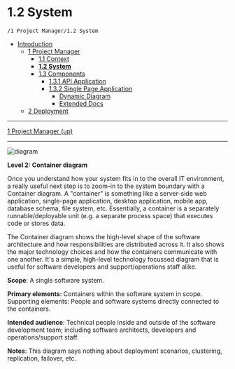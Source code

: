 # 1.2 System

`/1 Project Manager/1.2 System`

* [Introduction](../../README.md)
  * [1 Project Manager](../../1%20Project%20Manager/README.md)
    * [1.1 Context](../../1%20Project%20Manager/1.1%20Context/README.md)
    * [**1.2 System**](../../1%20Project%20Manager/1.2%20System/README.md)
    * [1.3 Components](../../1%20Project%20Manager/1.3%20Components/README.md)
      * [1.3.1 API Application](../../1%20Project%20Manager/1.3%20Components/1.3.1%20API%20Application/README.md)
      * [1.3.2 Single Page Application](../../1%20Project%20Manager/1.3%20Components/1.3.2%20Single%20Page%20Application/README.md)
        * [Dynamic Diagram](../../1%20Project%20Manager/1.3%20Components/1.3.2%20Single%20Page%20Application/Dynamic%20Diagram/README.md)
        * [Extended Docs](../../1%20Project%20Manager/1.3%20Components/1.3.2%20Single%20Page%20Application/Extended%20Docs/README.md)
  * [2 Deployment](../../2%20Deployment/README.md)

---

[1 Project Manager (up)](../../1%20Project%20Manager/README.md)

---

![diagram](https://www.plantuml.com/plantuml/svg/0/fPJ1Rjim38Rl1VeEN0vR2hJnPQUTsYR1sg5fWZbTiLD0osoYLfOCYKvM37ltKNAIEKEs7PP3B9E_nOyKgSl0wBcfpEd96ssLQKg25NCTFcIPnyrWgNdL54qWhvnbiZnGhigmz1hjsZHramtVNymCMdwOt6K6cGABQJ4KDMfBVb2dpKzFxgw-JX_cYyVR-StYRlnnV3_gdqNxZ7nmjXz3X7FeFSHdJnOzyUQlWQbQZBzndw9pV56XDX2I-JVHjMjiYVwrZtKjdfbtpwGO9cXnIRvt1jzFJq1-UxB-Xeghf7sa0cHbj4BMpiQDdt6DWBQ4lFRQBc7oPHZD8p9wBO30Am8f7Mi5sy8aTJHhUVMM60gqB_7R87-6e1OEm5zX1X7-a2ZKA47oLZ-B-YDOGNbTj-4yeU9Uc-rQbnG0ZJaEyTHO5NT1e_aLs85g0higvhBM6B_H7gGYK7YtaJCuGbUvGXjgIpP9wuWNmt-E770lc6iwn06ZAyrKGcYA83YE_mEl1TWzIbfhHKSuooAU538M6AZ5CzXk3Zipv6f55KPlpiuBQcn0AUXI1_P9BP1FpbTfVGuh32j90nj1iRmz4b2UolYAHjeJbQ8GmBYbl12h8sXOQubuDRlzSxznjz_sXVn7mMAD43xbq_liPZwVWKH8qTluadyREGrHJhOCG6cKqgJba_biXxgNfYBAkOhqBMoydA4qlOloJwFhOLU-6wEsUNSJqbKaJvkwZ7UAkKVDky9EX_rD_YCc5lNRIsC_o3lvNjaHjNX9SUZejdNN7OkrkvKEQXRh89fBiMtljdTPDf-EfZ1SaNe1_GJnHkcCEkW0bgHLofy0)

**Level 2: Container diagram**

Once you understand how your system fits in to the overall IT environment, a really useful next step is to zoom-in to the system boundary with a Container diagram. A "container" is something like a server-side web application, single-page application, desktop application, mobile app, database schema, file system, etc. Essentially, a container is a separately runnable/deployable unit (e.g. a separate process space) that executes code or stores data.

The Container diagram shows the high-level shape of the software architecture and how responsibilities are distributed across it. It also shows the major technology choices and how the containers communicate with one another. It's a simple, high-level technology focussed diagram that is useful for software developers and support/operations staff alike.

**Scope**: A single software system.

**Primary elements**: Containers within the software system in scope.
Supporting elements: People and software systems directly connected to the containers.

**Intended audience**: Technical people inside and outside of the software development team; including software architects, developers and operations/support staff.

**Notes**: This diagram says nothing about deployment scenarios, clustering, replication, failover, etc.
